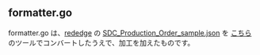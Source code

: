 ## formatter.go
formatter.go は、[rededge](https://github.com/latonaio/rededge) の [SDC_Production_Order_sample.json](https://github.com/latonaio/rededge/blob/main/samples/SDC_Production_Order_sample.json) を [こちら](https://mholt.github.io/json-to-go/) のツールでコンバートしたうえで、加工を加えたものです。  
